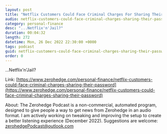 ```yaml
---
layout: post
title: "Netflix Customers Could Face Criminal Charges For Sharing Their Password"
audio: netflix-customers-could-face-criminal-charges-sharing-their-password-0
category: personal-finance
desc: "...Netflix'n'Jail?"
duration: 00:04:32
length: 272
datetime: Mon, 26 Dec 2022 22:30:00 +0000
tags: podcast
guid: netflix-customers-could-face-criminal-charges-sharing-their-password-0
order: 0
---
```

...Netflix'n'Jail?

Link: [https://www.zerohedge.com/personal-finance/netflix-customers-could-face-criminal-charges-sharing-their-password](https://www.zerohedge.com/personal-finance/netflix-customers-could-face-criminal-charges-sharing-their-password)

About: The Zerohedge Podcast is a non-commercial, automated program, designed to give people a way to get news from Zerohedge in an audio format.  I am actively working on tweaking and improving the setup to create a better listening experience (December 2022).  Suggestions are welcome: [zerohedgePodcast@outlook.com](mailto:zerohedgePodcast@outlook.com)